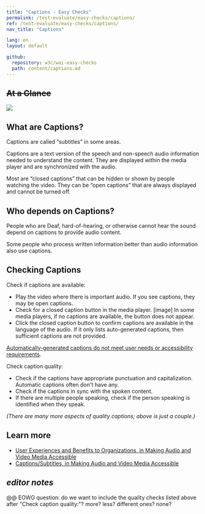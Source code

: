 ```yaml
---
title: "Captions - Easy Checks"
permalink: /test-evaluate/easy-checks/captions/
ref: /test-evaluate/easy-checks/captions/
nav_title: "Captions"

lang: en
layout: default

github:
  repository: w3c/wai-easy-checks
  path: content/captions.md
---
```


## ~~At a Glance~~

<img src="https://www.w3.org/WAI/content-images/wai-media-guide/captions.png">

## What are Captions?

Captions are called “subtitles” in some areas.

Captions are a text version of the speech and non-speech audio information needed to understand the content. They are displayed within the media player and are synchronized with the audio.

Most are “closed captions” that can be hidden or shown by people watching the video. They can be “open captions” that are always displayed and cannot be turned off.

## Who depends on Captions?

People who are Deaf, hard-of-hearing, or otherwise cannot hear the sound depend on captions to provide audio content.

Some people who process written information better than audio information also use captions.

## Checking Captions

Check if captions are available:
* Play the video where there is important audio. If you see captions, they may be open captions.
* Check for a closed caption button in the media player. [image] In some media players, if no captions are available, the button does not appear.
* Click the closed caption button to confirm captions are available in the language of the audio. If it only lists auto-generated captions, then sufficient captions are not provided.

[Automatically-generated captions do not meet user needs or accessibility requirements](/WAI/media/av/captions/#automatic-captions-are-not-sufficient).

Check caption quality:
*  Check if the captions have appropriate punctuation and capitalization. Automatic  captions often don't have any.
*  Check if the captions in sync with the spoken content.
*  If there are multiple people speaking, check if the person speaking is identified when they speak.

_(There are many more aspects of quality captions; above is just a couple.)_

## Learn more

* [User Experiences and Benefits to Organizations, in Making Audio and Video Media Accessible](/media/av/users-orgs/)
* [Captions/Subtitles, in Making Audio and Video Media Accessible](/media/av/captions/)

## _editor notes_

@@ EOWG question: do we want to include the quality checks listed above after "Check caption quality:"? more? less? different ones? none?

